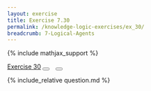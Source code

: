 ```yaml
---
layout: exercise
title: Exercise 7.30
permalink: /knowledge-logic-exercises/ex_30/
breadcrumb: 7-Logical-Agents
---
```


{% include mathjax_support %}

<div class="card">
<div class="card-header p-2">
<a href='#' class="p-2">Exercise 30</a>
<button type="button" class="btn btn-dark float-right" title="Solve this Exercise" onclick="solve('ex7.30');" href="#"><i id="ex7.30" class="fas fa-pen" style="color:white"></i></button>
<a class="edit_question" href="#"><button type="button" class="btn btn-dark float-right" title="Edit this Question"  style="margin-left:10px; margin-right:10px;" onclick="edit('ex7.30');" href="#"><i id="ex7.30" class="far fa-edit" style="color:white"></i></button></a>
</div>
<div class="card-body">
<p class="card-text">{% include_relative question.md %}</p>
</div>
</div>
<br>
